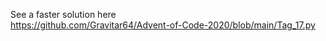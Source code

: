 See a faster solution here  
https://github.com/Gravitar64/Advent-of-Code-2020/blob/main/Tag_17.py  
  
